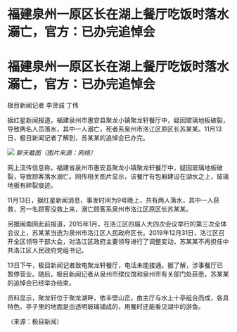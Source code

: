 # 福建泉州一原区长在湖上餐厅吃饭时落水溺亡，官方：已办完追悼会

# 福建泉州一原区长在湖上餐厅吃饭时落水溺亡，官方：已办完追悼会

极目新闻记者 李贤诚 丁伟

据红星新闻报道，福建泉州市惠安县聚龙小镇聚龙轩餐厅中，疑因玻璃地板破裂，导致两名人员落水，其中一人溺亡，死者系泉州市洛江区原区长苏某某。11月13日，极目新闻记者了解到，苏某某的追悼会已办完。

![](https://inews.gtimg.com/om_bt/Om9gk06C3kUk7_D0tnuc9aFLhsmZKCjClQdqeYsMs8Ob0AA/1000)
_聊天截图（图片来源：网络）_

网上流传信息称，福建省泉州市惠安县聚龙小镇聚龙轩餐厅中，疑因玻璃地板破裂，导致顾客落水溺亡。网传相关图片显示，该餐厅有包厢建设在湖水之上，玻璃地板有碎裂痕迹。

11月13日，据红星新闻消息，事发时间为9号晚上，共有两人落水，其中一人获救，另一名顾客没救上来，溺亡顾客系泉州市洛江区原区长苏某某。

另据闽南网此前报道，2015年1月，在洛江区四届人大四次会议举行的第三次全体会议上，苏某某当选为泉州市洛江区人民政府区长。2019年12月31日，洛江区召开全区领导干部大会，对洛江区政府主要领导进行了调整变动，苏某某不再担任中共洛江区人民政府党组书记。

13日下午，极目新闻记者致电聚龙轩餐厅，电话未能接通。据了解，涉事餐厅已暂停营业。随后，极目新闻记者从泉州市殡仪馆和泉州市有关部门处获悉，苏某某的追悼会已经举办结束。

资料显示，聚龙轩位于聚龙湖畔，依半壁山峦，由主厅与水上十亭组合而成，各具特色。亭子里的地面是由透明玻璃铺成的，用餐时还能看见湖中的游鱼。

（来源：极目新闻）

